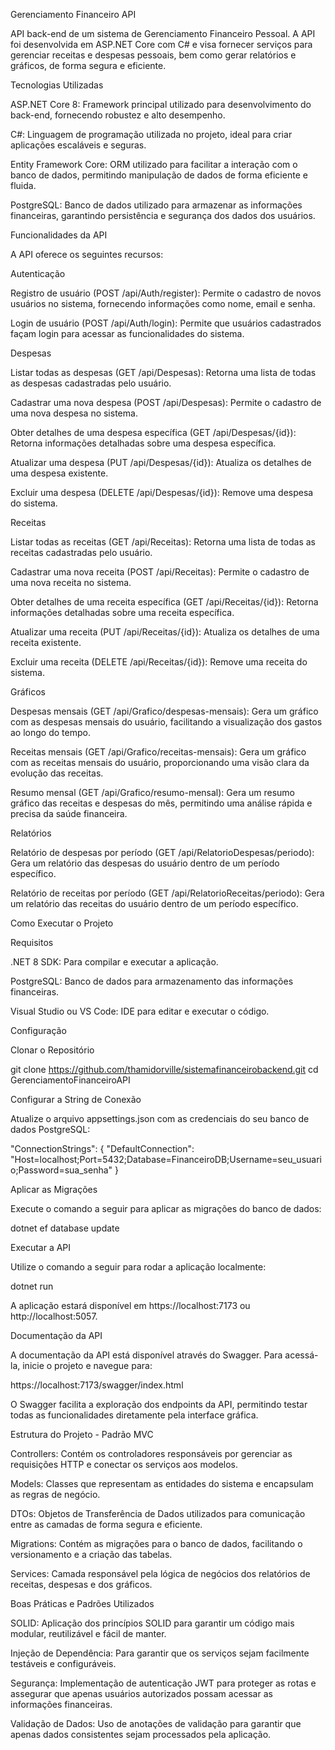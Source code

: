 Gerenciamento Financeiro API

API back-end de um sistema de Gerenciamento Financeiro Pessoal. A API foi desenvolvida em ASP.NET Core com C# e visa fornecer serviços para gerenciar receitas e despesas pessoais, bem como gerar relatórios e gráficos, de forma segura e eficiente.

Tecnologias Utilizadas

ASP.NET Core 8: Framework principal utilizado para desenvolvimento do back-end, fornecendo robustez e alto desempenho.

C#: Linguagem de programação utilizada no projeto, ideal para criar aplicações escaláveis e seguras.

Entity Framework Core: ORM utilizado para facilitar a interação com o banco de dados, permitindo manipulação de dados de forma eficiente e fluida.

PostgreSQL: Banco de dados utilizado para armazenar as informações financeiras, garantindo persistência e segurança dos dados dos usuários.

Funcionalidades da API

A API oferece os seguintes recursos:

Autenticação

Registro de usuário (POST /api/Auth/register): Permite o cadastro de novos usuários no sistema, fornecendo informações como nome, email e senha.

Login de usuário (POST /api/Auth/login): Permite que usuários cadastrados façam login para acessar as funcionalidades do sistema.

Despesas

Listar todas as despesas (GET /api/Despesas): Retorna uma lista de todas as despesas cadastradas pelo usuário.

Cadastrar uma nova despesa (POST /api/Despesas): Permite o cadastro de uma nova despesa no sistema.

Obter detalhes de uma despesa específica (GET /api/Despesas/{id}): Retorna informações detalhadas sobre uma despesa específica.

Atualizar uma despesa (PUT /api/Despesas/{id}): Atualiza os detalhes de uma despesa existente.

Excluir uma despesa (DELETE /api/Despesas/{id}): Remove uma despesa do sistema.

Receitas

Listar todas as receitas (GET /api/Receitas): Retorna uma lista de todas as receitas cadastradas pelo usuário.

Cadastrar uma nova receita (POST /api/Receitas): Permite o cadastro de uma nova receita no sistema.

Obter detalhes de uma receita específica (GET /api/Receitas/{id}): Retorna informações detalhadas sobre uma receita específica.

Atualizar uma receita (PUT /api/Receitas/{id}): Atualiza os detalhes de uma receita existente.

Excluir uma receita (DELETE /api/Receitas/{id}): Remove uma receita do sistema.

Gráficos

Despesas mensais (GET /api/Grafico/despesas-mensais): Gera um gráfico com as despesas mensais do usuário, facilitando a visualização dos gastos ao longo do tempo.

Receitas mensais (GET /api/Grafico/receitas-mensais): Gera um gráfico com as receitas mensais do usuário, proporcionando uma visão clara da evolução das receitas.

Resumo mensal (GET /api/Grafico/resumo-mensal): Gera um resumo gráfico das receitas e despesas do mês, permitindo uma análise rápida e precisa da saúde financeira.

Relatórios

Relatório de despesas por período (GET /api/RelatorioDespesas/periodo): Gera um relatório das despesas do usuário dentro de um período específico.

Relatório de receitas por período (GET /api/RelatorioReceitas/periodo): Gera um relatório das receitas do usuário dentro de um período específico.

Como Executar o Projeto

Requisitos

.NET 8 SDK: Para compilar e executar a aplicação.

PostgreSQL: Banco de dados para armazenamento das informações financeiras.

Visual Studio ou VS Code: IDE para editar e executar o código.

Configuração

Clonar o Repositório

git clone https://github.com/thamidorville/sistemafinanceirobackend.git
cd GerenciamentoFinanceiroAPI

Configurar a String de Conexão

Atualize o arquivo appsettings.json com as credenciais do seu banco de dados PostgreSQL:

"ConnectionStrings": {
  "DefaultConnection": "Host=localhost;Port=5432;Database=FinanceiroDB;Username=seu_usuario;Password=sua_senha"
}

Aplicar as Migrações

Execute o comando a seguir para aplicar as migrações do banco de dados:

dotnet ef database update

Executar a API

Utilize o comando a seguir para rodar a aplicação localmente:

dotnet run

A aplicação estará disponível em https://localhost:7173 ou http://localhost:5057.

Documentação da API

A documentação da API está disponível através do Swagger. Para acessá-la, inicie o projeto e navegue para:

https://localhost:7173/swagger/index.html

O Swagger facilita a exploração dos endpoints da API, permitindo testar todas as funcionalidades diretamente pela interface gráfica.

Estrutura do Projeto - Padrão MVC

Controllers: Contém os controladores responsáveis por gerenciar as requisições HTTP e conectar os serviços aos modelos.

Models: Classes que representam as entidades do sistema e encapsulam as regras de negócio.

DTOs: Objetos de Transferência de Dados utilizados para comunicação entre as camadas de forma segura e eficiente.

Migrations: Contém as migrações para o banco de dados, facilitando o versionamento e a criação das tabelas.

Services: Camada responsável pela lógica de negócios dos relatórios de receitas, despesas e dos gráficos.

Boas Práticas e Padrões Utilizados

SOLID: Aplicação dos princípios SOLID para garantir um código mais modular, reutilizável e fácil de manter.

Injeção de Dependência: Para garantir que os serviços sejam facilmente testáveis e configuráveis.

Segurança: Implementação de autenticação JWT para proteger as rotas e assegurar que apenas usuários autorizados possam acessar as informações financeiras.

Validação de Dados: Uso de anotações de validação para garantir que apenas dados consistentes sejam processados pela aplicação.

